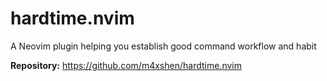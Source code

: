 # hardtime.nvim

A Neovim plugin helping you establish good command workflow and habit

**Repository:** <https://github.com/m4xshen/hardtime.nvim>

<!-- vim: set ft=markdown: -->